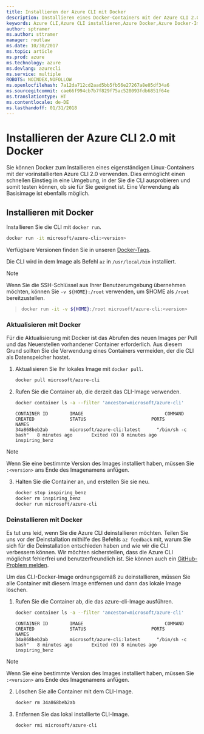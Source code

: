 ```yaml
---
title: Installieren der Azure CLI mit Docker
description: Installieren eines Docker-Containers mit der Azure CLI 2.0
keywords: Azure CLI,Azure CLI installieren,Azure Docker,Azure Docker-Image,
author: sptramer
ms.author: sttramer
manager: routlaw
ms.date: 10/30/2017
ms.topic: article
ms.prod: azure
ms.technology: azure
ms.devlang: azurecli
ms.service: multiple
ROBOTS: NOINDEX,NOFOLLOW
ms.openlocfilehash: 7a12da712cd2aad5bb5fb56e27267a8e05df34a6
ms.sourcegitcommit: cae66f994cb7b7f829f75ac528093fdb6851f64e
ms.translationtype: HT
ms.contentlocale: de-DE
ms.lasthandoff: 01/31/2018
---
```

# <a name="install-azure-cli-20-with-docker"></a>Installieren der Azure CLI 2.0 mit Docker

Sie können Docker zum Installieren eines eigenständigen Linux-Containers mit der vorinstallierten Azure CLI 2.0 verwenden. Dies ermöglicht einen schnellen Einstieg in eine Umgebung, in der Sie die CLI ausprobieren und somit testen können, ob sie für Sie geeignet ist. Eine Verwendung als Basisimage ist ebenfalls möglich.

## <a name="install-with-docker"></a>Installieren mit Docker

Installieren Sie die CLI mit `docker run`.

   ```bash
   docker run -it microsoft/azure-cli:<version>
   ```

Verfügbare Versionen finden Sie in unseren [Docker-Tags](https://hub.docker.com/r/microsoft/azure-cli/tags/).

Die CLI wird in dem Image als Befehl `az` in `/usr/local/bin` installiert.

> [!NOTE]
> Wenn Sie die SSH-Schlüssel aus Ihrer Benutzerumgebung übernehmen möchten, können Sie `-v ${HOME}:/root` verwenden, um $HOME als `/root` bereitzustellen.

> ```bash
> docker run -it -v ${HOME}:/root microsoft/azure-cli:<version>
> ```

### <a name="update-with-docker"></a>Aktualisieren mit Docker

Für die Aktualisierung mit Docker ist das Abrufen des neuen Images per Pull und das Neuerstellen vorhandener Container erforderlich. Aus diesem Grund sollten Sie die Verwendung eines Containers vermeiden, der die CLI als Datenspeicher hostet.

1. Aktualisieren Sie Ihr lokales Image mit `docker pull`.

   ```bash
   docker pull microsoft/azure-cli
   ```

2. Rufen Sie die Container ab, die derzeit das CLI-Image verwenden.

   ```bash
   docker container ls -a --filter 'ancestor=microsoft/azure-cli'
   ```

   ```output
   CONTAINER ID        IMAGE                              COMMAND             CREATED             STATUS                        PORTS               NAMES
   34a868beb2ab        microsoft/azure-cli:latest      "/bin/sh -c bash"   8 minutes ago       Exited (0) 8 minutes ago                       inspiring_benz
   ```

  > [!NOTE]
  > Wenn Sie eine bestimmte Version des Images installiert haben, müssen Sie `:<version>` ans Ende des Imagenamens anfügen.

3. Halten Sie die Container an, und erstellen Sie sie neu.

   ```bash
   docker stop inspiring_benz
   docker rm inspiring_benz
   docker run microsoft/azure-cli
   ```

### <a name="uninstall-with-docker"></a>Deinstallieren mit Docker

Es tut uns leid, wenn Sie die Azure CLI deinstallieren möchten. Teilen Sie uns vor der Deinstallation mithilfe des Befehls `az feedback` mit, warum Sie sich für die Deinstallation entschieden haben und wie wir die CLI verbessern können. Wir möchten sicherstellen, dass die Azure CLI möglichst fehlerfrei und benutzerfreundlich ist. Sie können auch ein [GitHub-Problem melden](https://github.com/Azure/azure-cli/issues).

Um das CLI-Docker-Image ordnungsgemäß zu deinstallieren, müssen Sie alle Container mit diesem Image entfernen und dann das lokale Image löschen.

1. Rufen Sie die Container ab, die das azure-cli-Image ausführen.

   ```bash
   docker container ls -a --filter 'ancestor=microsoft/azure-cli'
   ```

   ```output
   CONTAINER ID        IMAGE                              COMMAND             CREATED             STATUS                        PORTS               NAMES
   34a868beb2ab        microsoft/azure-cli:latest      "/bin/sh -c bash"   8 minutes ago       Exited (0) 8 minutes ago                       inspiring_benz
   ```
  > [!NOTE]
  > Wenn Sie eine bestimmte Version des Images installiert haben, müssen Sie `:<version>` ans Ende des Imagenamens anfügen.

2. Löschen Sie alle Container mit dem CLI-Image.

   ```bash
   docker rm 34a868beb2ab
   ```

3. Entfernen Sie das lokal installierte CLI-Image.

   ```bash
   docker rmi microsoft/azure-cli
   ```

